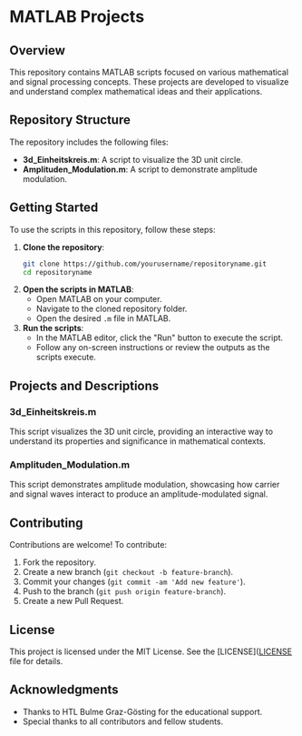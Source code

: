 # MATLAB Projects

## Overview

This repository contains MATLAB scripts focused on various mathematical and signal processing concepts. These projects are developed to visualize and understand complex mathematical ideas and their applications.

## Repository Structure

The repository includes the following files:

- **3d_Einheitskreis.m**: A script to visualize the 3D unit circle.
- **Amplituden_Modulation.m**: A script to demonstrate amplitude modulation.

## Getting Started

To use the scripts in this repository, follow these steps:

1. **Clone the repository**:
   ```bash
   git clone https://github.com/yourusername/repositoryname.git
   cd repositoryname
   ```
2. **Open the scripts in MATLAB**:
   - Open MATLAB on your computer.
   - Navigate to the cloned repository folder.
   - Open the desired `.m` file in MATLAB.
3. **Run the scripts**:
   - In the MATLAB editor, click the "Run" button to execute the script.
   - Follow any on-screen instructions or review the outputs as the scripts execute.

## Projects and Descriptions

### 3d_Einheitskreis.m
This script visualizes the 3D unit circle, providing an interactive way to understand its properties and significance in mathematical contexts.

### Amplituden_Modulation.m
This script demonstrates amplitude modulation, showcasing how carrier and signal waves interact to produce an amplitude-modulated signal.

## Contributing

Contributions are welcome! To contribute:

1. Fork the repository.
2. Create a new branch (`git checkout -b feature-branch`).
3. Commit your changes (`git commit -am 'Add new feature'`).
4. Push to the branch (`git push origin feature-branch`).
5. Create a new Pull Request.

## License

This project is licensed under the MIT License. See the [LICENSE]([LICENSE](https://github.com/skramperger/Softwaretechnik/blob/main/LICENSE) file for details.

## Acknowledgments

- Thanks to HTL Bulme Graz-Gösting for the educational support.
- Special thanks to all contributors and fellow students.
